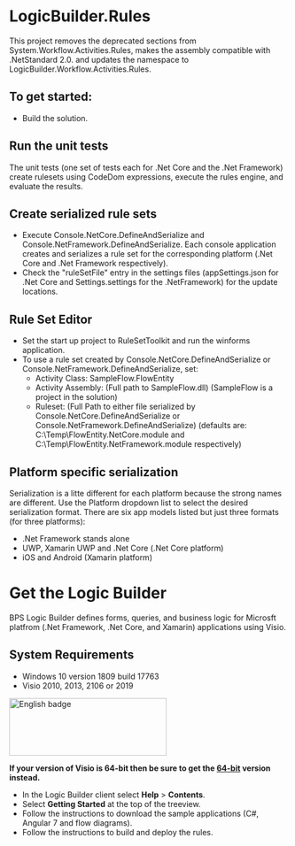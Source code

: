# LogicBuilder.Rules
This project removes the deprecated sections from System.Workflow.Activities.Rules, makes the assembly compatible with .NetStandard 2.0. and updates the namespace to LogicBuilder.Workflow.Activities.Rules.

## To get started:
* Build the solution.

## Run the unit tests
The unit tests (one set of tests each for .Net Core and the .Net Framework) create rulesets using CodeDom expressions, execute the rules engine, and evaluate the results.

## Create serialized rule sets
* Execute Console.NetCore.DefineAndSerialize and Console.NetFramework.DefineAndSerialize.  Each console application creates and serializes a rule set for the corresponding platform (.Net Core and .Net Framework respectively).
* Check the "ruleSetFile" entry in the settings files (appSettings.json for .Net Core and Settings.settings for the .NetFramework) for the update locations.

## Rule Set Editor
* Set the start up project to RuleSetToolkit and run the winforms application.
* To use a rule set created by Console.NetCore.DefineAndSerialize or Console.NetFramework.DefineAndSerialize, set:
  * Activity Class: SampleFlow.FlowEntity
  * Activity Assembly: (Full path to SampleFlow.dll) (SampleFlow is a project in the solution)
  * Ruleset: (Full Path to either file serialized by Console.NetCore.DefineAndSerialize or Console.NetFramework.DefineAndSerialize) (defaults are: C:\Temp\FlowEntity.NetCore.module and C:\Temp\FlowEntity.NetFramework.module respectively)

## Platform specific serialization
Serialization is a litte different for each platform because the strong names are different. Use the Platform dropdown list to select the desired serialization format. There are six app models listed but just three formats (for three platforms):

* .Net Framework stands alone
* UWP, Xamarin UWP and .Net Core (.Net Core platform)
* iOS and Android (Xamarin platform)

# Get the Logic Builder
BPS Logic Builder defines forms, queries, and business logic for Microsft platfrom (.Net Framework, .Net Core, and Xamarin) applications using Visio.

## System Requirements
* Windows 10 version 1809 build 17763
* Visio 2010, 2013, 2106 or 2019

<a href='//www.microsoft.com/store/apps/9NGKP83G750J?ocid=badge'><img src='https://assets.windowsphone.com/85864462-9c82-451e-9355-a3d5f874397a/English_get-it-from-MS_InvariantCulture_Default.png' alt='English badge' style='width: 284px; height: 104px;'/></a>

**If your version of Visio is 64-bit then be sure to get the [64-bit](//www.microsoft.com/store/apps/9PBQ81MNWHLX) version instead.**
* In the Logic Builder client select **Help** > **Contents**. 
* Select **Getting Started** at the top of the treeview.
* Follow the instructions to download the sample applications (C#, Angular 7 and flow diagrams).
* Follow the instructions to build and deploy the rules.
